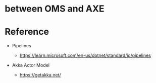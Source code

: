 # between OMS and AXE

# Reference
 - Pipelines
	- https://learn.microsoft.com/en-us/dotnet/standard/io/pipelines

 - Akka Actor Model
   - https://getakka.net/